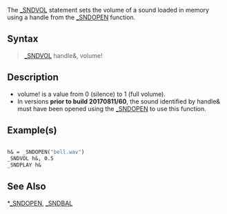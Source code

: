 The [_SNDVOL](_SNDVOL) statement sets the volume of a sound loaded in memory using a handle from the [_SNDOPEN](_SNDOPEN) function.


## Syntax

>  [_SNDVOL](_SNDVOL) handle&, volume!


## Description

* volume! is a value from 0 (silence) to 1 (full volume).
* In versions **prior to build 20170811/60**, the sound identified by handle& must have been opened using the [_SNDOPEN](_SNDOPEN) to use this function.


## Example(s)


```vb

h& = _SNDOPEN("bell.wav")
_SNDVOL h&, 0.5
_SNDPLAY h& 

```


## See Also

*[_SNDOPEN](_SNDOPEN), [_SNDBAL](_SNDBAL)




